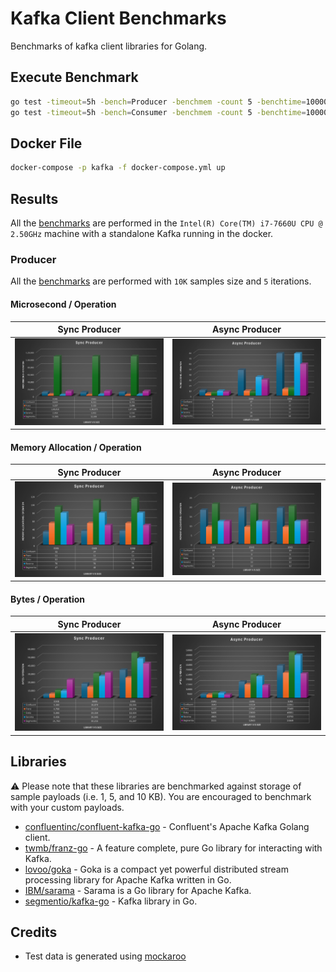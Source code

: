 # Kafka Client Benchmarks

Benchmarks of kafka client libraries for Golang.

## Execute Benchmark

```bash
go test -timeout=5h -bench=Producer -benchmem -count 5 -benchtime=10000x > results/producer.out
go test -timeout=5h -bench=Consumer -benchmem -count 5 -benchtime=100000x > results/consumer.out
```

## Docker File

```bash
docker-compose -p kafka -f docker-compose.yml up
```

## Results

All the [benchmarks](/kafka-client/results) are performed in the `Intel(R) Core(TM) i7-7660U CPU @ 2.50GHz` machine with a standalone Kafka running in the docker.

### Producer

All the [benchmarks](/kafka-client/results/producer_results.out) are performed with `10K` samples size and `5` iterations.

#### Microsecond / Operation

| Sync Producer                                                       | Async Producer                                                        |
| ------------------------------------------------------------------- | --------------------------------------------------------------------- |
| ![SyncProducerTime.png](/kafka-client/results/SyncProducerTime.png) | ![AsyncProducerTime.png](/kafka-client/results/AsyncProducerTime.png) |

#### Memory Allocation / Operation

| Sync Producer                                                                    | Async Producer                                                                     |
| -------------------------------------------------------------------------------- | ---------------------------------------------------------------------------------- |
| ![SyncProducerTime.png](/kafka-client/results/SyncProducerMemoryAllocations.png) | ![AsyncProducerTime.png](/kafka-client/results/AsyncProducerMemoryAllocations.png) |

#### Bytes / Operation

| Sync Producer                                                        | Async Producer                                                         |
| -------------------------------------------------------------------- | ---------------------------------------------------------------------- |
| ![SyncProducerTime.png](/kafka-client/results/SyncProducerBytes.png) | ![AsyncProducerTime.png](/kafka-client/results/AsyncProducerBytes.png) |

## Libraries

:warning: Please note that these libraries are benchmarked against storage of sample payloads (i.e. 1, 5, and 10 KB). You are encouraged to benchmark with your custom payloads.

- [confluentinc/confluent-kafka-go](https://github.com/confluentinc/confluent-kafka-go) - Confluent's Apache Kafka Golang client.
- [twmb/franz-go](https://github.com/twmb/franz-go) - A feature complete, pure Go library for interacting with Kafka.
- [lovoo/goka](https://github.com/lovoo/goka) - Goka is a compact yet powerful distributed stream processing library for Apache Kafka written in Go.
- [IBM/sarama](https://github.com/IBM/sarama) - Sarama is a Go library for Apache Kafka.
- [segmentio/kafka-go](https://github.com/segmentio/kafka-go) - Kafka library in Go.
  
## Credits

- Test data is generated using [mockaroo](https://www.mockaroo.com/)
